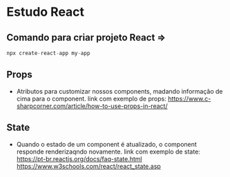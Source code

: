 # Estudo React 

## Comando para criar projeto React =>
```ts 
npx create-react-app my-app
```

## Props 
- Atributos para customizar nossos components, madando informação de cima para o component.
link com exemplo de props: https://www.c-sharpcorner.com/article/how-to-use-props-in-react/

## State 
- Quando o estado de um component é atualizado, o component responde renderizaqndo novamente.
link com exemplo de state: https://pt-br.reactjs.org/docs/faq-state.html 
                           https://www.w3schools.com/react/react_state.asp
